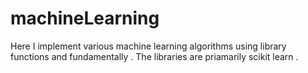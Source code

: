 # machineLearning
Here I implement various machine learning algorithms using library functions and fundamentally . The libraries are priamarily scikit learn .
